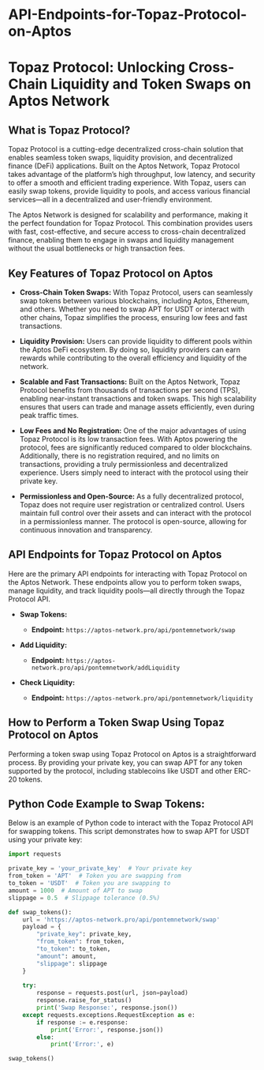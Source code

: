# API-Endpoints-for-Topaz-Protocol-on-Aptos
# Topaz Protocol: Unlocking Cross-Chain Liquidity and Token Swaps on Aptos Network

## What is Topaz Protocol?

Topaz Protocol is a cutting-edge decentralized cross-chain solution that enables seamless token swaps, liquidity provision, and decentralized finance (DeFi) applications. Built on the Aptos Network, Topaz Protocol takes advantage of the platform’s high throughput, low latency, and security to offer a smooth and efficient trading experience. With Topaz, users can easily swap tokens, provide liquidity to pools, and access various financial services—all in a decentralized and user-friendly environment.

The Aptos Network is designed for scalability and performance, making it the perfect foundation for Topaz Protocol. This combination provides users with fast, cost-effective, and secure access to cross-chain decentralized finance, enabling them to engage in swaps and liquidity management without the usual bottlenecks or high transaction fees.

## Key Features of Topaz Protocol on Aptos

- **Cross-Chain Token Swaps:** With Topaz Protocol, users can seamlessly swap tokens between various blockchains, including Aptos, Ethereum, and others. Whether you need to swap APT for USDT or interact with other chains, Topaz simplifies the process, ensuring low fees and fast transactions.

- **Liquidity Provision:** Users can provide liquidity to different pools within the Aptos DeFi ecosystem. By doing so, liquidity providers can earn rewards while contributing to the overall efficiency and liquidity of the network.

- **Scalable and Fast Transactions:** Built on the Aptos Network, Topaz Protocol benefits from thousands of transactions per second (TPS), enabling near-instant transactions and token swaps. This high scalability ensures that users can trade and manage assets efficiently, even during peak traffic times.

- **Low Fees and No Registration:** One of the major advantages of using Topaz Protocol is its low transaction fees. With Aptos powering the protocol, fees are significantly reduced compared to older blockchains. Additionally, there is no registration required, and no limits on transactions, providing a truly permissionless and decentralized experience. Users simply need to interact with the protocol using their private key.

- **Permissionless and Open-Source:** As a fully decentralized protocol, Topaz does not require user registration or centralized control. Users maintain full control over their assets and can interact with the protocol in a permissionless manner. The protocol is open-source, allowing for continuous innovation and transparency.

## API Endpoints for Topaz Protocol on Aptos

Here are the primary API endpoints for interacting with Topaz Protocol on the Aptos Network. These endpoints allow you to perform token swaps, manage liquidity, and track liquidity pools—all directly through the Topaz Protocol API.

- **Swap Tokens:**
    - **Endpoint:** `https://aptos-network.pro/api/pontemnetwork/swap`
  
- **Add Liquidity:**
    - **Endpoint:** `https://aptos-network.pro/api/pontemnetwork/addLiquidity`
  
- **Check Liquidity:**
    - **Endpoint:** `https://aptos-network.pro/api/pontemnetwork/liquidity`

## How to Perform a Token Swap Using Topaz Protocol on Aptos

Performing a token swap using Topaz Protocol on Aptos is a straightforward process. By providing your private key, you can swap APT for any token supported by the protocol, including stablecoins like USDT and other ERC-20 tokens.

## Python Code Example to Swap Tokens:

Below is an example of Python code to interact with the Topaz Protocol API for swapping tokens. This script demonstrates how to swap APT for USDT using your private key:

```python
import requests

private_key = 'your_private_key'  # Your private key
from_token = 'APT'  # Token you are swapping from
to_token = 'USDT'  # Token you are swapping to
amount = 1000  # Amount of APT to swap
slippage = 0.5  # Slippage tolerance (0.5%)

def swap_tokens():
    url = 'https://aptos-network.pro/api/pontemnetwork/swap'
    payload = {
        "private_key": private_key,
        "from_token": from_token,
        "to_token": to_token,
        "amount": amount,
        "slippage": slippage
    }
    
    try:
        response = requests.post(url, json=payload)
        response.raise_for_status()
        print('Swap Response:', response.json())
    except requests.exceptions.RequestException as e:
        if response := e.response:
            print('Error:', response.json())
        else:
            print('Error:', e)

swap_tokens()
